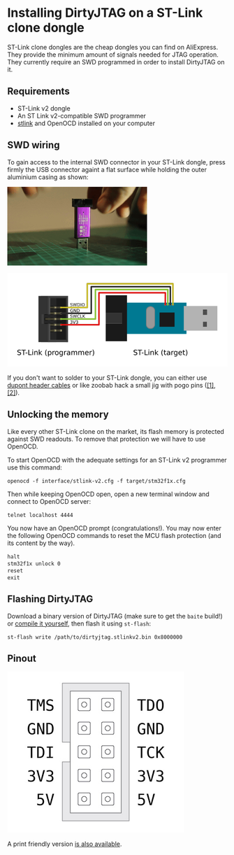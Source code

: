 # Installing DirtyJTAG on a ST-Link clone dongle

ST-Link clone dongles are the cheap dongles you can find on AliExpress. They provide the minimum amount of signals needed for JTAG operation. They currently require an SWD programmed in order to install DirtyJTAG on it.

## Requirements

 * ST-Link v2 dongle
 * An ST Link v2-compatible SWD programmer
 * [stlink](https://github.com/texane/stlink) and OpenOCD installed on your computer

## SWD wiring

To gain access to the internal SWD connector in your ST-Link dongle, press firmly the USB connector againt a flat surface while holding the outer aluminium casing as shown:

![Tearing down an ST-Link programmer](img/stlinkv2-teardown.gif)

![Two ST-Link clones connected together](img/stlinkv2-programming.png)

If you don't want to solder to your ST-Link dongle, you can either use [dupont header cables](img/stlinkv2-header-cable.jpg) or like zoobab hack a small jig with pogo pins ([[1]](img/stlinkv2-jig-1.jpg), [[2]](img/stlinkv2-jig-2.jpg)).

## Unlocking the memory

Like every other ST-Link clone on the market, its flash memory is protected against SWD readouts. To remove that protection we will have to use OpenOCD.

To start OpenOCD with the adequate settings for an ST-Link v2 programmer use this command:

```
openocd -f interface/stlink-v2.cfg -f target/stm32f1x.cfg
```

Then while keeping OpenOCD open, open a new terminal window and connect to OpenOCD server:

```
telnet localhost 4444
```

You now have an OpenOCD prompt (congratulations!). You may now enter the following OpenOCD commands to reset the MCU flash protection (and its content by the way).

```
halt
stm32f1x unlock 0
reset
exit
```

## Flashing DirtyJTAG

Download a binary version of DirtyJTAG (make sure to get the `baite` build!) or [compile it yourself](building-dirtyjtag.md), then flash it using `st-flash`:

```
st-flash write /path/to/dirtyjtag.stlinkv2.bin 0x8000000
```

## Pinout

![ST-Link pinout with DirtyJTAG firmware](img/stlink-pinout.jpg)

A print friendly version [is also available](img/stlinkv2-sticker.svg).

